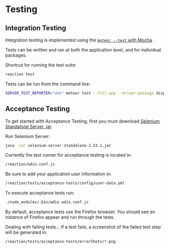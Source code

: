 # Testing

## Integration Testing

Integration testing is implemented using the [`meteor --test` with Mocha](https://guide.meteor.com/testing.html) .

Tests can be written and ran at both the application level, and for individual packages.

Shortcut for running the test suite:

```bash
reaction test
```

Tests can be run from the command line:

```bash
SERVER_TEST_REPORTER="dot" meteor test --full-app --driver-package dispatch:mocha
```

## Acceptance Testing

To get started with Acceptance Testing, first you must download [Selenium Standalone Server .jar](http://selenium-release.storage.googleapis.com/2.53/selenium-server-standalone-2.53.1.jar).

Run Selenium Server:

```bash
java -jar selenium-server-standalone-2.53.1.jar
```

Currently the test runner for acceptance testing is located in:

```bash
/reaction/wdio.conf.js
```

Be sure to add your application user information in:

```bash
/reaction/tests/acceptance-tests/config/user-data.yml
```

To execute acceptance tests run:

```bash
./node_modules/.bin/wdio wdio.conf.js
```

By default, acceptance tests use the Firefox browser. You should see an instance of Firefox appear and run through the tests.

Dealing with failing tests... If a test fails, a screenshot of the failed test step will be generated in:

```bash
/reaction/tests/acceptance-tests/errorShots/*.png
```
